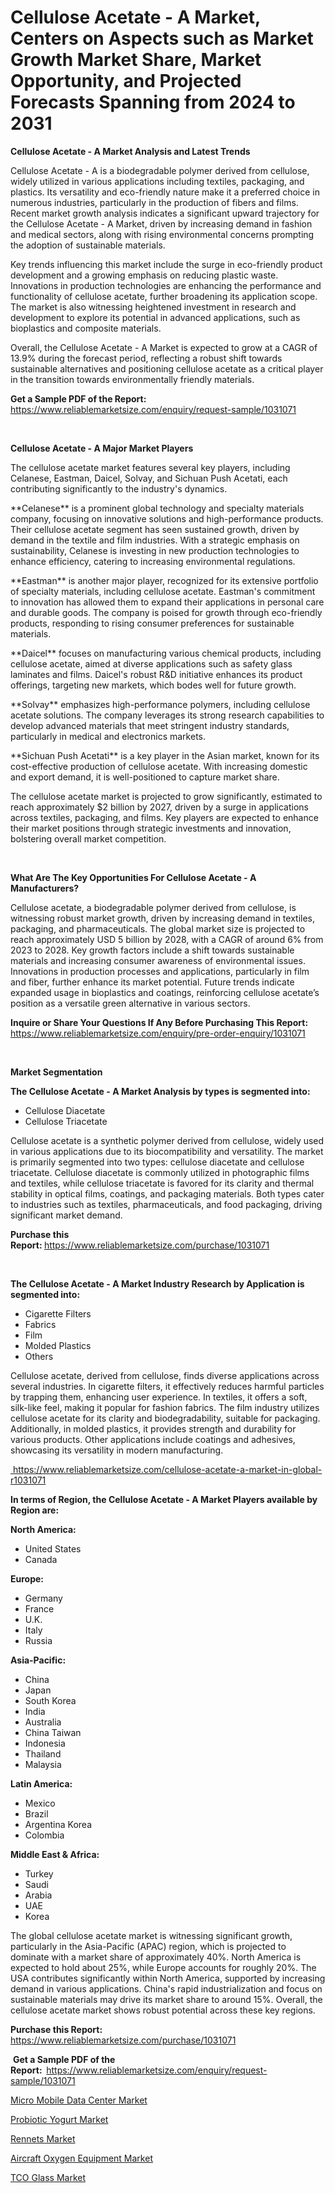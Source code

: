 <p><h1>Cellulose Acetate - A Market, Centers on Aspects such as Market Growth Market Share, Market Opportunity, and Projected Forecasts Spanning from 2024 to 2031</h1></p><p><strong>Cellulose Acetate - A Market Analysis and Latest Trends</strong></p>
<p><p>Cellulose Acetate - A is a biodegradable polymer derived from cellulose, widely utilized in various applications including textiles, packaging, and plastics. Its versatility and eco-friendly nature make it a preferred choice in numerous industries, particularly in the production of fibers and films. Recent market growth analysis indicates a significant upward trajectory for the Cellulose Acetate - A Market, driven by increasing demand in fashion and medical sectors, along with rising environmental concerns prompting the adoption of sustainable materials.</p><p>Key trends influencing this market include the surge in eco-friendly product development and a growing emphasis on reducing plastic waste. Innovations in production technologies are enhancing the performance and functionality of cellulose acetate, further broadening its application scope. The market is also witnessing heightened investment in research and development to explore its potential in advanced applications, such as bioplastics and composite materials.</p><p>Overall, the Cellulose Acetate - A Market is expected to grow at a CAGR of 13.9% during the forecast period, reflecting a robust shift towards sustainable alternatives and positioning cellulose acetate as a critical player in the transition towards environmentally friendly materials.</p></p>
<p><strong>Get a Sample PDF of the Report:&nbsp;</strong> <a href="https://www.reliablemarketsize.com/enquiry/request-sample/1031071">https://www.reliablemarketsize.com/enquiry/request-sample/1031071</a></p>
<p>&nbsp;</p>
<p><strong>Cellulose Acetate - A Major Market Players</strong></p>
<p><p>The cellulose acetate market features several key players, including Celanese, Eastman, Daicel, Solvay, and Sichuan Push Acetati, each contributing significantly to the industry's dynamics.</p><p>**Celanese** is a prominent global technology and specialty materials company, focusing on innovative solutions and high-performance products. Their cellulose acetate segment has seen sustained growth, driven by demand in the textile and film industries. With a strategic emphasis on sustainability, Celanese is investing in new production technologies to enhance efficiency, catering to increasing environmental regulations.</p><p>**Eastman** is another major player, recognized for its extensive portfolio of specialty materials, including cellulose acetate. Eastman's commitment to innovation has allowed them to expand their applications in personal care and durable goods. The company is poised for growth through eco-friendly products, responding to rising consumer preferences for sustainable materials. </p><p>**Daicel** focuses on manufacturing various chemical products, including cellulose acetate, aimed at diverse applications such as safety glass laminates and films. Daicel's robust R&D initiative enhances its product offerings, targeting new markets, which bodes well for future growth.</p><p>**Solvay** emphasizes high-performance polymers, including cellulose acetate solutions. The company leverages its strong research capabilities to develop advanced materials that meet stringent industry standards, particularly in medical and electronics markets.</p><p>**Sichuan Push Acetati** is a key player in the Asian market, known for its cost-effective production of cellulose acetate. With increasing domestic and export demand, it is well-positioned to capture market share.</p><p>The cellulose acetate market is projected to grow significantly, estimated to reach approximately $2 billion by 2027, driven by a surge in applications across textiles, packaging, and films. Key players are expected to enhance their market positions through strategic investments and innovation, bolstering overall market competition.</p></p>
<p>&nbsp;</p>
<p><strong>What Are The Key Opportunities For Cellulose Acetate - A Manufacturers?</strong></p>
<p><p>Cellulose acetate, a biodegradable polymer derived from cellulose, is witnessing robust market growth, driven by increasing demand in textiles, packaging, and pharmaceuticals. The global market size is projected to reach approximately USD 5 billion by 2028, with a CAGR of around 6% from 2023 to 2028. Key growth factors include a shift towards sustainable materials and increasing consumer awareness of environmental issues. Innovations in production processes and applications, particularly in film and fiber, further enhance its market potential. Future trends indicate expanded usage in bioplastics and coatings, reinforcing cellulose acetate’s position as a versatile green alternative in various sectors.</p></p>
<p><strong>Inquire or Share Your Questions If Any Before Purchasing This Report:</strong> <a href="https://www.reliablemarketsize.com/enquiry/pre-order-enquiry/1031071">https://www.reliablemarketsize.com/enquiry/pre-order-enquiry/1031071</a></p>
<p>&nbsp;</p>
<p><strong>Market Segmentation</strong></p>
<p><strong>The Cellulose Acetate - A Market Analysis by types is segmented into:</strong></p>
<p><ul><li>Cellulose Diacetate</li><li>Cellulose Triacetate</li></ul></p>
<p><p>Cellulose acetate is a synthetic polymer derived from cellulose, widely used in various applications due to its biocompatibility and versatility. The market is primarily segmented into two types: cellulose diacetate and cellulose triacetate. Cellulose diacetate is commonly utilized in photographic films and textiles, while cellulose triacetate is favored for its clarity and thermal stability in optical films, coatings, and packaging materials. Both types cater to industries such as textiles, pharmaceuticals, and food packaging, driving significant market demand.</p></p>
<p><strong>Purchase this Report:&nbsp;</strong><a href="https://www.reliablemarketsize.com/purchase/1031071">https://www.reliablemarketsize.com/purchase/1031071</a></p>
<p>&nbsp;</p>
<p><strong>The Cellulose Acetate - A Market Industry Research by Application is segmented into:</strong></p>
<p><ul><li>Cigarette Filters</li><li>Fabrics</li><li>Film</li><li>Molded Plastics</li><li>Others</li></ul></p>
<p><p>Cellulose acetate, derived from cellulose, finds diverse applications across several industries. In cigarette filters, it effectively reduces harmful particles by trapping them, enhancing user experience. In textiles, it offers a soft, silk-like feel, making it popular for fashion fabrics. The film industry utilizes cellulose acetate for its clarity and biodegradability, suitable for packaging. Additionally, in molded plastics, it provides strength and durability for various products. Other applications include coatings and adhesives, showcasing its versatility in modern manufacturing.</p></p>
<p><a href="https://www.reliablemarketsize.com/cellulose-acetate-a-market-in-global-r1031071">&nbsp;https://www.reliablemarketsize.com/cellulose-acetate-a-market-in-global-r1031071</a></p>
<p><strong>In terms of Region, the Cellulose Acetate - A Market Players available by Region are:</strong></p>
<p>
    <p> <strong> North America: </strong>
        <ul>
            <li>United States</li>
            <li>Canada</li>
        </ul>
        </p> 
    <p> <strong> Europe: </strong>
        <ul>
            <li>Germany</li>
            <li>France</li>
            <li>U.K.</li>
            <li>Italy</li>
            <li>Russia</li>
        </ul>
        </p> 
    <p> <strong> Asia-Pacific: </strong>
        <ul>
            <li>China</li>
            <li>Japan</li>
            <li>South Korea</li>
            <li>India</li>
            <li>Australia</li>
            <li>China Taiwan</li>
            <li>Indonesia</li>
            <li>Thailand</li>
            <li>Malaysia</li>
        </ul>
        </p> 
    <p> <strong> Latin America: </strong>
        <ul>
            <li>Mexico</li>
            <li>Brazil</li>
            <li>Argentina Korea</li>
            <li>Colombia</li>
        </ul>
        </p> 
    <p> <strong> Middle East & Africa: </strong>
        <ul>
            <li>Turkey</li>
            <li>Saudi</li>
            <li>Arabia</li>
            <li>UAE</li>
            <li>Korea</li>
        </ul>
    </p>
    </p>
<p><p>The global cellulose acetate market is witnessing significant growth, particularly in the Asia-Pacific (APAC) region, which is projected to dominate with a market share of approximately 40%. North America is expected to hold about 25%, while Europe accounts for roughly 20%. The USA contributes significantly within North America, supported by increasing demand in various applications. China's rapid industrialization and focus on sustainable materials may drive its market share to around 15%. Overall, the cellulose acetate market shows robust potential across these key regions.</p></p>
<p><strong>Purchase this Report: </strong><a href="https://www.reliablemarketsize.com/purchase/1031071">https://www.reliablemarketsize.com/purchase/1031071</a></p>
<p>&nbsp;<strong>Get a Sample PDF of the Report:&nbsp;&nbsp;</strong><a href="https://www.reliablemarketsize.com/enquiry/request-sample/1031071">https://www.reliablemarketsize.com/enquiry/request-sample/1031071</a></p>
<p><strong></strong></p>
<p><p><a href="https://www.linkedin.com/pulse/global-micro-mobile-data-center-market-trends-forecasts-5gd3f?trackingId=310LgXcpSAqCSzjzX%2BqAOw%3D%3D">Micro Mobile Data Center Market</a></p><p><a href="https://www.linkedin.com/pulse/emerging-trends-probiotic-yogurt-market-global-outlook-future-bh1me?trackingId=LCQQLmRHQcaj7dlHeti%2BSQ%3D%3D">Probiotic Yogurt Market</a></p><p><a href="https://issuu.com/reportprime-2/docs/rennets-market-size-2030.pptx_3ddb1f7da20392">Rennets Market</a></p><p><a href="https://medium.com/@chellamarie1961/the-global-aircraft-oxygen-equipment-market-is-at-the-forefront-of-innovation-driving-rapid-1cd445b84017">Aircraft Oxygen Equipment Market</a></p><p><a href="https://issuu.com/reportprime-2/docs/tco-glass-market-size-2030.pptx_915c6546886306">TCO Glass Market</a></p></p>